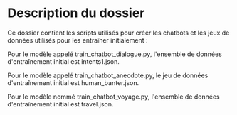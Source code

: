 # Description du dossier

Ce dossier contient les scripts utilisés pour créer les chatbots et les jeux de données utilisés pour les entraîner initialement :

Pour le modèle appelé train_chatbot_dialogue.py, l'ensemble de données d'entraînement initial est intents1.json.

Pour le modèle appelé train_chatbot_anecdote.py, le jeu de données d'entraînement initial est human_banter.json.

Pour le modèle nommé train_chatbot_voyage.py, l'ensemble de données d'entraînement initial est travel.json.
